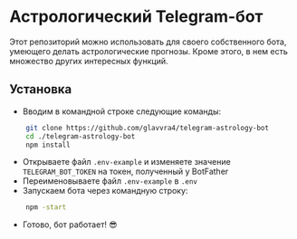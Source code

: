 # Астрологический Telegram-бот

Этот репозиторий можно использовать для своего собственного бота, умеющего делать астрологические прогнозы. Кроме этого, в нем есть множество других интересных функций.

## Установка

- Вводим в командной строке следующие команды:

```bash
    git clone https://github.com/glavvra4/telegram-astrology-bot
    cd ./telegram-astrology-bot
    npm install
```

- Открываете файл `.env-example` и изменяете значение `TELEGRAM_BOT_TOKEN` на токен, полученный у BotFather
- Переименовываете файл `.env-example` в `.env`
- Запускаем бота через командную строку:

```bash
    npm -start
```

- Готово, бот работает! 😎
